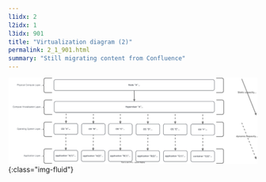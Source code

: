 ```yaml
---
l1idx: 2
l2idx: 1
l3idx: 901
title: "Virtualization diagram (2)"
permalink: 2_1_901.html
summary: "Still migrating content from Confluence"
---
```


![image](./capacity-virt-2.drawio.svg){:class="img-fluid"}

